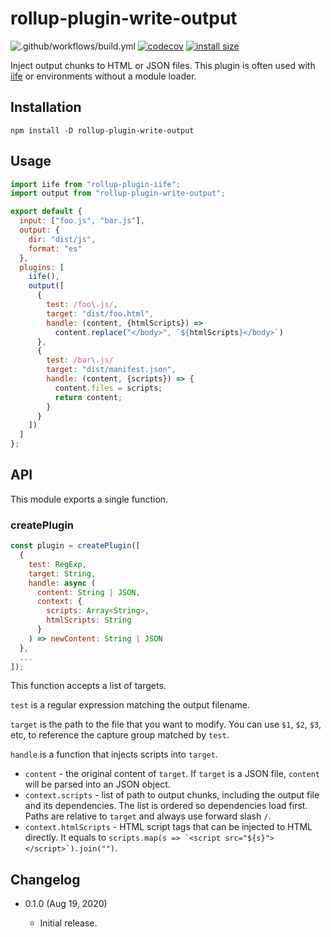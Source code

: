 rollup-plugin-write-output
==============================

![.github/workflows/build.yml](https://github.com/eight04/rollup-plugin-write-output/workflows/.github/workflows/build.yml/badge.svg)
[![codecov](https://codecov.io/gh/eight04/rollup-plugin-write-output/branch/master/graph/badge.svg)](https://codecov.io/gh/eight04/rollup-plugin-write-output)
[![install size](https://packagephobia.now.sh/badge?p=rollup-plugin-write-output)](https://packagephobia.now.sh/result?p=rollup-plugin-write-output)

Inject output chunks to HTML or JSON files. This plugin is often used with [iife](https://www.npmjs.com/package/rollup-plugin-iife) or environments without a module loader.

Installation
------------

```
npm install -D rollup-plugin-write-output
```

Usage
-----

```js
import iife from "rollup-plugin-iife";
import output from "rollup-plugin-write-output";

export default {
  input: ["foo.js", "bar.js"],
  output: {
    dir: "dist/js",
    format: "es"
  },
  plugins: [
    iife(),
    output([
      {
        test: /foo\.js/,
        target: "dist/foo.html",
        handle: (content, {htmlScripts}) =>
          content.replace("</body>", `${htmlScripts}</body>`)
      },
      {
        test: /bar\.js/
        target: "dist/manifest.json",
        handle: (content, {scripts}) => {
          content.files = scripts;
          return content;
        }
      }
    ])
  ]
};
```

API
----

This module exports a single function.

### createPlugin

```js
const plugin = createPlugin([
  {
    test: RegExp,
    target: String,
    handle: async (
      content: String | JSON,
      context: {
        scripts: Array<String>,
        htmlScripts: String
      }
    ) => newContent: String | JSON
  },
  ...
]);
```

This function accepts a list of targets.

`test` is a regular expression matching the output filename.

`target` is the path to the file that you want to modify. You can use `$1`, `$2`, `$3`, etc, to reference the capture group matched by `test`.

`handle` is a function that injects scripts into `target`.

* `content` - the original content of `target`. If `target` is a JSON file, `content` will be parsed into an JSON object.
* `context.scripts` - list of path to output chunks, including the output file and its dependencies. The list is ordered so dependencies load first. Paths are relative to `target` and always use forward slash `/`.
* `context.htmlScripts` - HTML script tags that can be injected to HTML directly. It equals to ``scripts.map(s => `<script src="${s}"></script>`).join("")``.

Changelog
---------

* 0.1.0 (Aug 19, 2020)

  - Initial release.
